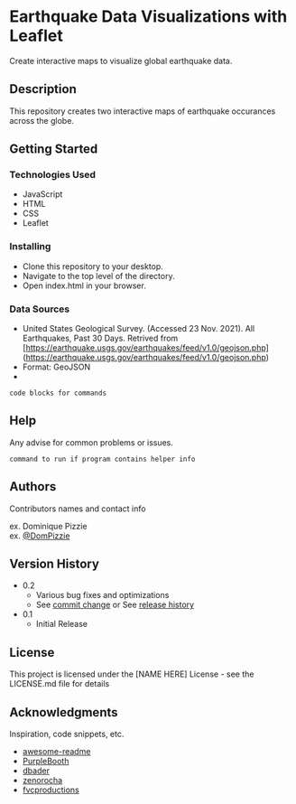 # Earthquake Data Visualizations with Leaflet 

Create interactive maps to visualize global earthquake data.

## Description

This repository creates two interactive maps of earthquake occurances across the globe.

## Getting Started

### Technologies Used 

* JavaScript
* HTML
* CSS
* Leaflet

### Installing

* Clone this repository to your desktop.
* Navigate to the top level of the directory.
* Open index.html in your browser.

### Data Sources

* United States Geological Survey. (Accessed 23 Nov. 2021). All Earthquakes, Past 30 Days. Retrived from [https://earthquake.usgs.gov/earthquakes/feed/v1.0/geojson.php] (https://earthquake.usgs.gov/earthquakes/feed/v1.0/geojson.php)
* Format: GeoJSON 
* 
```
code blocks for commands
```

## Help

Any advise for common problems or issues.
```
command to run if program contains helper info
```

## Authors

Contributors names and contact info

ex. Dominique Pizzie  
ex. [@DomPizzie](https://twitter.com/dompizzie)

## Version History

* 0.2
    * Various bug fixes and optimizations
    * See [commit change]() or See [release history]()
* 0.1
    * Initial Release

## License

This project is licensed under the [NAME HERE] License - see the LICENSE.md file for details

## Acknowledgments

Inspiration, code snippets, etc.
* [awesome-readme](https://github.com/matiassingers/awesome-readme)
* [PurpleBooth](https://gist.github.com/PurpleBooth/109311bb0361f32d87a2)
* [dbader](https://github.com/dbader/readme-template)
* [zenorocha](https://gist.github.com/zenorocha/4526327)
* [fvcproductions](https://gist.github.com/fvcproductions/1bfc2d4aecb01a834b46)